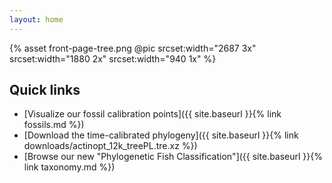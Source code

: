 ```yaml
---
layout: home
---
```


{% asset front-page-tree.png @pic
   srcset:width="2687 3x"
   srcset:width="1880 2x"
   srcset:width="940 1x"
%}

## Quick links

* [Visualize our fossil calibration points]({{ site.baseurl }}{% link fossils.md %})
* [Download the time-calibrated phylogeny]({{ site.baseurl }}{% link downloads/actinopt_12k_treePL.tre.xz %})
* [Browse our new "Phylogenetic Fish Classification"]({{ site.baseurl }}{% link taxonomy.md %})
